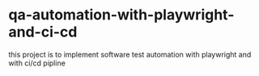 # qa-automation-with-playwright-and-ci-cd
this project is to implement software test automation with playwright and with ci/cd pipline
